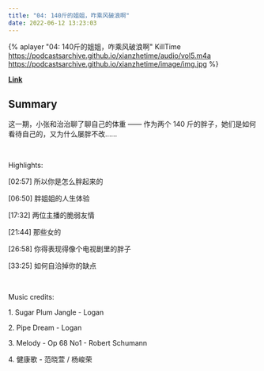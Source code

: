 ```yaml
---
title: "04: 140斤的姐姐，咋乘风破浪啊"
date: 2022-06-12 13:23:03
---
```


{% aplayer "04: 140斤的姐姐，咋乘风破浪啊" KillTime  https://podcastsarchive.github.io/xianzhetime/audio/vol5.m4a https://podcastsarchive.github.io/xianzhetime/image/img.jpg %}

**[Link](https://www.xiaoyuzhoufm.com/episode/5ef944256d7660742776d868)**

## Summary
<p >这一期，小张和治治聊了聊自己的体重 —— 作为两个 140 斤的胖子，她们是如何看待自己的，又为什么屡胖不改……</p><span><br /></span><p >Highlights:</p><p >[02:57]  所以你是怎么胖起来的</p><p >[06:50]  胖姐姐的人生体验</p><p >[17:32]  两位主播的脆弱友情</p><p >[21:44]  那些女的</p><p >[26:58]  你得表现得像个电视剧里的胖子</p><p >[33:25]  如何自洽掉你的缺点</p><span><br /></span><p >Music credits:</p><p >1. Sugar Plum Jangle - Logan</p><p >2. Pipe Dream - Logan</p><p >3. Melody - Op 68 No1 - Robert Schumann</p><p >4. 健康歌 - 范晓萱 / 杨峻荣</p><br /><span><br /></span><br />
    